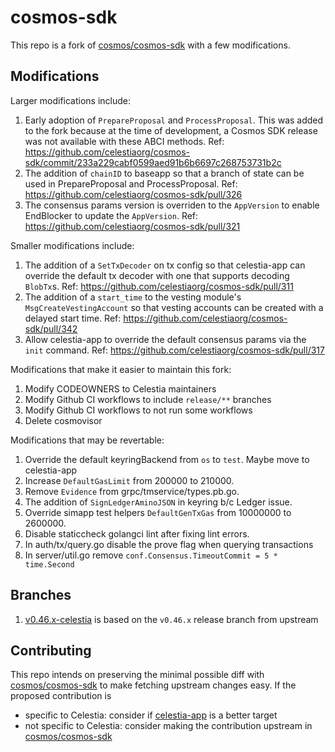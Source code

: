 # cosmos-sdk

This repo is a fork of [cosmos/cosmos-sdk](https://github.com/cosmos/cosmos-sdk) with a few modifications.

## Modifications

Larger modifications include:

1. Early adoption of `PrepareProposal` and `ProcessProposal`. This was added to the fork because at the time of development, a Cosmos SDK release was not available with these ABCI methods. Ref: https://github.com/celestiaorg/cosmos-sdk/commit/233a229cabf0599aed91b6b6697c268753731b2c
1. The addition of `chainID` to baseapp so that a branch of state can be used in PrepareProposal and ProcessProposal. Ref: https://github.com/celestiaorg/cosmos-sdk/pull/326
1. The consensus params version is overriden to the `AppVersion` to enable EndBlocker to update the `AppVersion`. Ref: https://github.com/celestiaorg/cosmos-sdk/pull/321

Smaller modifications include:

1. The addition of a `SetTxDecoder` on tx config so that celestia-app can override the default tx decoder with one that supports decoding `BlobTx`s. Ref: https://github.com/celestiaorg/cosmos-sdk/pull/311
1. The addition of a `start_time` to the vesting module's `MsgCreateVestingAccount` so that vesting accounts can be created with a delayed start time. Ref: https://github.com/celestiaorg/cosmos-sdk/pull/342
1. Allow celestia-app to override the default consensus params via the `init` command. Ref: https://github.com/celestiaorg/cosmos-sdk/pull/317

Modifications that make it easier to maintain this fork:

1. Modify CODEOWNERS to Celestia maintainers
1. Modify Github CI workflows to include `release/**` branches
1. Modify Github CI workflows to not run some workflows
1. Delete cosmovisor

Modifications that may be revertable:

1. Override the default keyringBackend from `os` to `test`. Maybe move to celestia-app
1. Increase `DefaultGasLimit` from 200000 to 210000.
1. Remove `Evidence` from grpc/tmservice/types.pb.go.
1. The addition of `SignLedgerAminoJSON` in keyring b/c Ledger issue.
1. Override simapp test helpers `DefaultGenTxGas` from 10000000 to 2600000.
1. Disable staticcheck golangci lint after fixing lint errors.
1. In auth/tx/query.go disable the prove flag when querying transactions
1. In server/util.go remove `conf.Consensus.TimeoutCommit = 5 * time.Second`

## Branches

1. [v0.46.x-celestia](https://github.com/celestiaorg/cosmos-sdk/tree/release/v0.46.x-celestia) is based on the `v0.46.x` release branch from upstream

## Contributing

This repo intends on preserving the minimal possible diff with [cosmos/cosmos-sdk](https://github.com/cosmos/cosmos-sdk) to make fetching upstream changes easy. If the proposed contribution is

* specific to Celestia: consider if [celestia-app](https://github.com/celestiaorg/celestia-app) is a better target
* not specific to Celestia: consider making the contribution upstream in [cosmos/cosmos-sdk](https://github.com/cosmos/cosmos-sdk)

